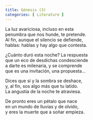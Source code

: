 ```yaml
---
title: Génesis (3)
categories: [ Literature ]
---
```



La luz avariciosa, incluso en esta<br>
penumbra que nos hunde, te pretende.<br>
Al fin, aunque el silencio se defiende,<br>
hablas: hablas y hay algo que contesta.<br>

¿Cuánto duró esta noche? La respuesta<br>
que un eco de desdichas condesciende<br>
a darte es milenaria, y se comprende<br>
que es una invitación, una propuesta…<br>

Dices que sí y la sombra se deshace,<br>
y, al fin, sos algo más que tu latido.<br>
La angustia de la noche te atraviesa.<br>

De pronto eres un pétalo que nace<br>
en un mundo de lluvias y de olvido,<br>
y eres la muerte que a soñar empieza.
